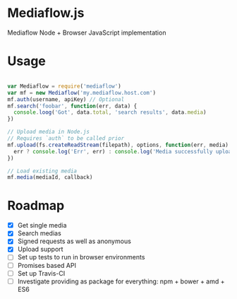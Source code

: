 # Mediaflow.js

Mediaflow Node + Browser JavaScript implementation

# Usage

```javascript

var Mediaflow = require('mediaflow')
var mf = new Mediaflow('my.mediaflow.host.com')
mf.auth(username, apiKey) // Optional
mf.search('foobar', function(err, data) {
  console.loog('Got', data.total, 'search results', data.media)
})

// Upload media in Node.js
// Requires `auth` to be called prior
mf.upload(fs.createReadStream(filepath), options, function(err, media) {
  err ? console.log('Err', err) : console.log('Media successfully uploaded', media)
})

// Load existing media
mf.media(mediaId, callback)
```

# Roadmap

* [x] Get single media
* [x] Search medias
* [x] Signed requests as well as anonymous
* [x] Upload support
* [ ] Set up tests to run in browser environments
* [ ] Promises based API
* [ ] Set up Travis-CI
* [ ] Investigate providing as package for everything: npm + bower + amd + ES6
